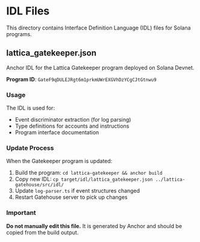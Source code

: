 # IDL Files

This directory contains Interface Definition Language (IDL) files for Solana programs.

## lattica_gatekeeper.json

Anchor IDL for the Lattica Gatekeeper program deployed on Solana Devnet.

**Program ID**: `GateF9qDULEJRgt6m1prkmUWrEXGVhDzYCgCJtGtnwu9`

### Usage

The IDL is used for:
- Event discriminator extraction (for log parsing)
- Type definitions for accounts and instructions
- Program interface documentation

### Update Process

When the Gatekeeper program is updated:
1. Build the program: `cd lattica-gatekeeper && anchor build`
2. Copy new IDL: `cp target/idl/lattica_gatekeeper.json ../lattica-gatehouse/src/idl/`
3. Update `log-parser.ts` if event structures changed
4. Restart Gatehouse server to pick up changes

### Important

**Do not manually edit this file.** It is generated by Anchor and should be copied from the build output.

